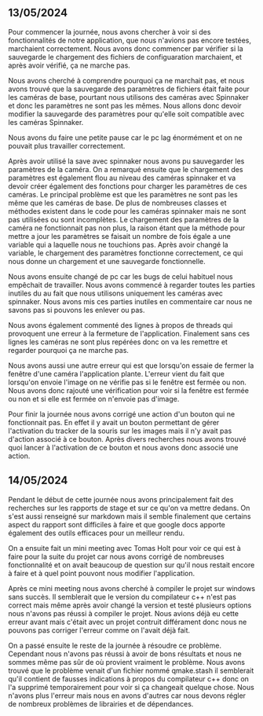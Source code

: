 ## 13/05/2024

Pour commencer la journée, nous avons chercher à voir si des fonctionnalités de notre application, que nous n'avions pas encore testées, marchaient correctement.
Nous avons donc commencer par vérifier si la sauvegarde le chargement des fichiers de configuaration marchaient, et après avoir vérifié, ça ne marche pas.

Nous avons cherché à comprendre pourquoi ça ne marchait pas, et nous avons trouvé que la sauvegarde des paramètres de fichiers était faite pour les caméras de base, pourtant nous utilisons des caméras avec Spinnaker et donc les paramètres ne sont pas les mêmes.
Nous allons donc devoir modifier la sauvegarde des paramètres pour qu'elle soit compatible avec les caméras Spinnaker.

Nous avons du faire une petite pause car le pc lag énormément et on ne pouvait plus travailler correctement.

Après avoir utilisé la save avec spinnaker nous avons pu sauvegarder les paramètres de la caméra. On a remarqué ensuite que le chargement des paramètres est également flou au niveau des caméras spinnaker et va devoir créer également des fonctions pour charger les paramètres de ces caméras. Le principal problème est que les paramètres ne sont pas les même que les caméras de base. De plus de nombreuses classes et méthodes existent dans le code pour les caméras spinnaker mais ne sont pas utilisées ou sont incomplètes.
Le chargement des paramètres de la caméra ne fonctionnait pas non plus, la raison étant que la méthode pour mettre a jour les paramètres se faisait un nombre de fois égale a une variable qui a laquelle nous ne touchions pas. Après avoir changé la variable, le chargement des paramètres fonctionne correctement, ce qui nous donne un chargement et une sauvegarde fonctionnelle.

Nous avons ensuite changé de pc car les bugs de celui habituel nous empêchait de travailler. Nous avons commencé à regarder toutes les parties inutiles du au fait que nous utilisons uniquement les caméras avec spinnaker. Nous avons mis ces parties inutiles en commentaire car nous ne savons pas si pouvons les enlever ou pas.

Nous avons également commenté des lignes à propos de threads qui provoquent une erreur à la fermeture de l'application. Finalement sans ces lignes les caméras ne sont plus repérées donc on va les remettre et regarder pourquoi ça ne marche pas.

Nous avons aussi une autre erreur qui est que lorsqu'on essaie de fermer la fenêtre d'une caméra l'application plante. L'erreur vient du fait que lorsqu'on envoie l'image on ne vérifie pas si le fenêtre est fermée ou non. Nous avons donc rajouté une vérification pour voir si la fenêtre est fermée ou non et si elle est fermée on n'envoie pas d'image.

Pour finir la journée nous avons corrigé une action d'un bouton qui ne fonctionnait pas. En effet il y avait un bouton permettant de gérer l'activation du tracker de la souris sur les images mais il n'y avait pas d'action associé à ce bouton. Après divers recherches nous avons trouvé quoi lancer à l'activation de ce bouton et nous avons donc associé une action.

## 14/05/2024

Pendant le début de cette journée nous avons principalement fait des recherches sur les rapports de stage et sur ce qu'on va mettre dedans. On s'est aussi renseigné sur markdown mais il semble finalement que certains aspect du rapport sont difficiles à faire et que google docs apporte également des outils efficaces pour un meilleur rendu.

On a ensuite fait un mini meeting avec Tomas Holt pour voir ce qui est à faire pour la suite du projet car nous avons corrigé de nombreuses fonctionnalité et on avait beaucoup de question sur qu'il nous restait encore à faire et à quel point pouvont nous modifier l'application. 

Après ce mini meeting nous avons cherché à compiler le projet sur windows sans succès. Il semblerait que le version du compilateur c++ n'est pas correct mais même après avoir changé la version et testé plusieurs options nous n'avons pas réussi à compiler le projet. Nous avions déjà eu cette erreur avant mais c'était avec un projet contruit différament donc nous ne pouvons pas corriger l'erreur comme on l'avait déjà fait.

On a passé ensuite le reste de la journée à résoudre ce problème. Cependant nous n'avons pas réussi à avoir de bons résultats et nous ne sommes même pas sûr de où provient vraiment le problème. Nous avons trouvé que le problème venait d'un fichier nommé qmake.stash il semblerait qu'il contient de fausses indications à propos du compilateur c++ donc on l'a supprimé temporairement pour voir si ça changeait quelque chose. Nous n'avons plus l'erreur mais nous en avons d'autres car nous devons régler de nombreux problèmes de librairies et de dépendances.